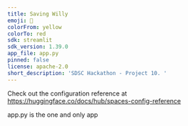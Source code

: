 ```yaml
---
title: Saving Willy
emoji: 👀
colorFrom: yellow
colorTo: red
sdk: streamlit
sdk_version: 1.39.0
app_file: app.py
pinned: false
license: apache-2.0
short_description: 'SDSC Hackathon - Project 10. '
---
```


Check out the configuration reference at https://huggingface.co/docs/hub/spaces-config-reference

app.py is the one and only app
